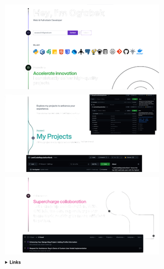 ![Hello](img/Hello.png)

![Projects](img/Projects.png)

![Collaboration](img/Collaboration.png)

<details>
<summary><b>Links</b></summary>

[![Telegram](https://img.shields.io/badge/Telegram-Join-blue?style=flat-square&logo=telegram)](https://t.me/CodeCraftsmanChronicles)
[![LeetCode](https://img.shields.io/badge/LeetCode-Profile-orange?style=flat-square&logo=leetcode)](https://leetcode.com/DevOgabek/)
![Profile views](https://komarev.com/ghpvc/?username=DevOgabek&color=lightgrey)

</details>